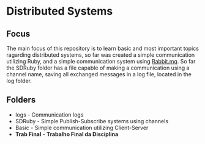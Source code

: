 # Distributed Systems

## Focus
The main focus of this repository is to learn basic and most important topics ragarding distributed systems, so far was created a simple communication utilizing Ruby, and a simple communication system using [Rabbit.mq](https://rabbitmq.com). So far the SDRuby folder has a file capable of making a communication using a channel name, saving all exchanged messages in a log file, located in the log folder.

## Folders
- logs - Communication logs
- SDRuby - Simple Publish-Subscribe systems using channels
- Basic - Simple communication utilizing Client-Server
- **Trab Final** - **Trabalho Final da Disciplina**
